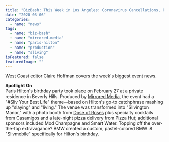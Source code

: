 ```yaml
---
title: "BizBash: This Week in Los Angeles: Coronavirus Cancellations, Plus Stylish Events From Paris Hilton, the Los Angeles Ballet, and More"
date: "2020-03-06"
categories: 
  - name: "news"
tags: 
  - name: "biz-bash"
  - name: "mirrored-media"
  - name: "paris-hilton"
  - name: "production"
  - name: "sliving"
isFeatured: false
featuredImage: ""
---
```


West Coast editor Claire Hoffman covers the week's biggest event news.

**Spotlight On**  
Paris Hilton's birthday party took place on February 27 at a private residence in Beverly Hills. Produced by [Mirrored Media](https://www.bizbash.com/13458422), the event had a "#Sliv Your Best Life" theme—based on Hilton's go-to catchphrase mashing up "slaying" and "living." The venue was transformed into "Slivington Manor," with a photo booth from [Dose of Roses](https://www.dose-roses.com/) plus specialty cocktails from Casamigos and a late-night pizza delivery from Pizza Hut; additional sponsors included Mod Champagne and Smart Water. Topping off the over-the-top extravagance? BMW created a custom, pastel-colored BMW i8 "Slivmobile" specifically for Hilton's birthday.
